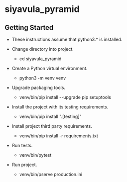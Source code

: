 # siyavula_pyramid


## Getting Started


- These instructions assume that python3.* is installed.

- Change directory into project.

    - cd siyavula_pyramid

- Create a Python virtual environment.

    - python3 -m venv venv

- Upgrade packaging tools.

    - venv/bin/pip install --upgrade pip setuptools

- Install the project with its testing requirements.

    - venv/bin/pip install ".[testing]"

- Install project third party requirements.

    - venv/bin/pip install -r requirements.txt 

- Run tests.

    - venv/bin/pytest

- Run project.

    - venv/bin/pserve production.ini
